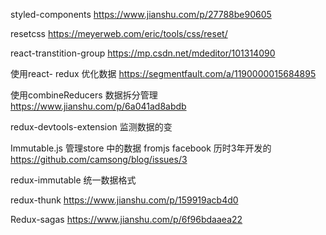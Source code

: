  styled-components   https://www.jianshu.com/p/27788be90605

resetcss  https://meyerweb.com/eric/tools/css/reset/

react-transtition-group  https://mp.csdn.net/mdeditor/101314090


使用react- redux 优化数据  https://segmentfault.com/a/1190000015684895

使用combineReducers 数据拆分管理   https://www.jianshu.com/p/6a041ad8abdb

redux-devtools-extension   监测数据的变


Immutable.js  管理store 中的数据   fromjs facebook 历时3年开发的  https://github.com/camsong/blog/issues/3

redux-immutable  统一数据格式

redux-thunk  https://www.jianshu.com/p/159919acb4d0

Redux-sagas   https://www.jianshu.com/p/6f96bdaaea22